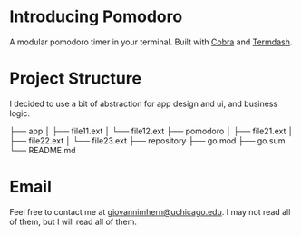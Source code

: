 # Introducing Pomodoro 
A modular pomodoro timer in your terminal. Built with [Cobra](https://github.com/spf13/cobra) and [Termdash](https://github.com/mum4k/termdash).

# Project Structure

I decided to use a bit of abstraction for app design and ui, and business logic. 

├── app
│   ├── file11.ext
│   └── file12.ext
├── pomodoro
│   ├── file21.ext
│   ├── file22.ext
│   └── file23.ext
├── repository
├── go.mod
├── go.sum
└── README.md

# Email 
Feel free to contact me at giovannimhern@uchicago.edu. I may not read all of them, but I will read all of them. 